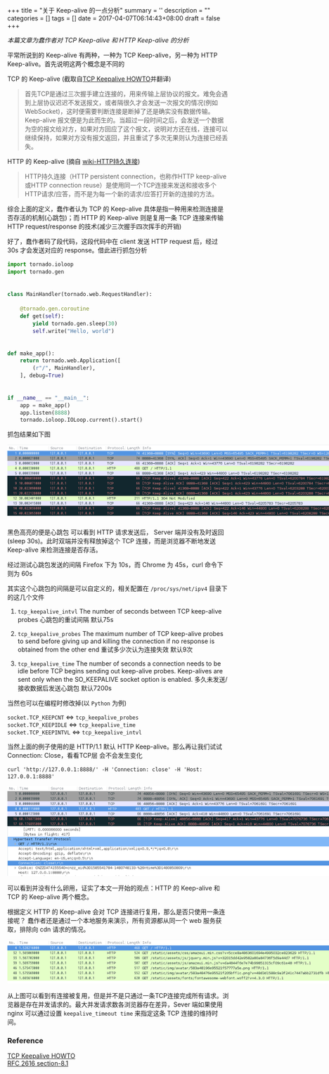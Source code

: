
+++
title = "关于 Keep-alive 的一点分析"
summary = ''
description = ""
categories = []
tags = []
date = 2017-04-07T06:14:43+08:00
draft = false
+++

*本篇文章为蠢作者对 TCP Keep-alive 和 HTTP Keep-alive 的分析*  

平常所说到的 Keep-alive 有两种，一种为 TCP Keep-alive，另一种为 HTTP Keep-alive。首先说明这两个概念是不同的  

TCP 的 Keep-alive (截取自[TCP Keepalive HOWTO](http://www.tldp.org/HOWTO/html_single/TCP-Keepalive-HOWTO/)并翻译)

>首先TCP是通过三次握手建立连接的，用来传输上层协议的报文。难免会遇到上层协议迟迟不发送报文，或者隔很久才会发送一次报文的情况(例如 WebSocket)，这时便需要判断连接是断掉了还是确实没有数据传输。Keep-alive 报文便是为此而生的。当超过一段时间之后，会发送一个数据为空的报文给对方，如果对方回应了这个报文，说明对方还在线，连接可以继续保持，如果对方没有报文返回，并且重试了多次无果则认为连接已经丢失。

HTTP 的 Keep-alive (摘自 [wiki-HTTP持久连接](https://zh.wikipedia.org/wiki/HTTP%E6%8C%81%E4%B9%85%E8%BF%9E%E6%8E%A5))

>HTTP持久连接（HTTP persistent connection，也称作HTTP keep-alive 或HTTP connection reuse）是使用同一个TCP连接来发送和接收多个HTTP请求/应答，而不是为每一个新的请求/应答打开新的连接的方法。

综合上面的定义，蠢作者认为 TCP 的 Keep-alive 具体是指一种用来检测连接是否存活的机制(心跳包)；而 HTTP 的 Keep-alive 则是复用一条 TCP 连接来传输 HTTP request/response 的技术(减少三次握手四次挥手的开销)  

好了，蠢作者码了段代码，这段代码中在 client 发送 HTTP request 后，经过 30s 才会发送对应的 response。借此进行抓包分析

```python
import tornado.ioloop
import tornado.gen


class MainHandler(tornado.web.RequestHandler):

    @tornado.gen.coroutine
    def get(self):
        yield tornado.gen.sleep(30)
        self.write("Hello, world")


def make_app():
    return tornado.web.Application([
        (r"/", MainHandler),
    ], debug=True)


if __name__ == "__main__":
    app = make_app()
    app.listen(8888)
    tornado.ioloop.IOLoop.current().start()
```

抓包结果如下图

<img style="max-width:820px;" src="../../images/2017/04/firefox-esr-wrieshark.png" />

黑色高亮的便是心跳包
可以看到 HTTP 请求发送后， Server 端并没有及时返回(sleep 30s)。此时双端并没有释放掉这个 TCP 连接，而是浏览器不断地发送 Keep-alive 来检测连接是否存活。

经过测试心跳包发送的间隔 Firefox 下为 10s，而 Chrome 为 45s，curl 命令下则为 60s

其实这个心跳包的间隔是可以自定义的，相关配置在 `/proc/sys/net/ipv4` 目录下的这几个文件

1. `tcp_keepalive_intvl`
The number of seconds between TCP keep-alive probes
心跳包的重试间隔 默认75s

2. `tcp_keepalive_probes`
The maximum number of TCP keep-alive probes to send before giving up and killing the connection if no response is obtained from the other end
重试多少次认为连接失效 默认9次

3. `tcp_keepalive_time`
The number of seconds a connection needs to be idle before TCP begins sending out keep-alive probes.   Keep-alives are sent only when the SO_KEEPALIVE socket option is enabled.
多久未发送/接收数据后发送心跳包 默认7200s

当然也可以在编程时修改掉(以 `Python` 为例)

`socket.TCP_KEEPCNT` <=>  `tcp_keepalive_probes`  
`socket.TCP_KEEPIDLE` <=> `tcp_keepalive_time`  
`socket.TCP_KEEPINTVL` <=> `tcp_keepalive_intvl`

当然上面的例子使用的是 HTTP/1.1 默认 HTTP Keep-alive。那么再让我们试试 Connection: Close，看看TCP层 会不会发生变化

```
curl 'http://127.0.0.1:8888/' -H 'Connection: close' -H 'Host: 127.0.0.1:8888'
```

<img style="max-width:820px;" src="../../images/2017/04/curl-wireshark.png"/>

可以看到并没有什么卵用，证实了本文一开始的观点：HTTP 的 Keep-alive 和 TCP 的 Keep-alive 两个概念。  

根据定义 HTTP 的 Keep-alive 会对 TCP 连接进行复用，那么是否只使用一条连接呢？
蠢作者还是通过一个本地服务来演示，所有资源都从同一个 web 服务获取，排除向 cdn 请求的情况。

<img style="max-width:820px;" src="../../images/2017/04/normal-wireshark.png"/>

从上图可以看到有连接被复用，但是并不是只通过一条TCP连接完成所有请求。浏览器是存在并发请求的。最大并发请求数各浏览器存在差异，Sever 端如果使用 nginx 可以通过设置 `keepalive_timeout time` 来指定这条 TCP 连接的维持时间。

### Reference
[TCP Keepalive HOWTO](http://www.tldp.org/HOWTO/html_single/TCP-Keepalive-HOWTO/)  
[RFC 2616 section-8.1](https://tools.ietf.org/html/rfc2616#section-8.1)

    
